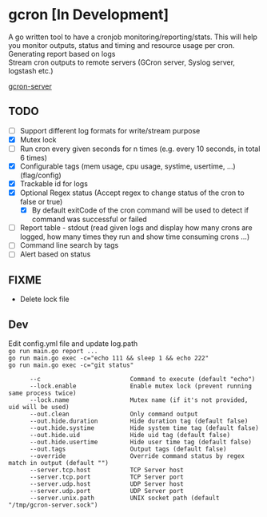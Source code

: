 # gcron [In Development]
A go written tool to have a cronjob monitoring/reporting/stats. This will help you monitor outputs, status and timing and resource usage per cron.  
Generating report based on logs  
Stream cron outputs to remote servers (GCron server, Syslog server, logstash etc.)  

[gcron-server](https://github.com/mbrostami/gcron-server)
## TODO
- [ ] Support different log formats for write/stream purpose 
- [x] Mutex lock
- [ ] Run cron every given seconds for n times (e.g. every 10 seconds, in total 6 times)
- [x] Configurable tags (mem usage, cpu usage, systime, usertime, ...) (flag/config)
- [x] Trackable id for logs
- [x] Optional Regex status (Accept regex to change status of the cron to false or true)
  - [x] By default exitCode of the cron command will be used to detect if command was successful or failed
- [ ] Report table - stdout (read given logs and display how many crons are logged, how many times they run and show time consuming crons ...)
- [ ] Command line search by tags
- [ ] Alert based on status 

## FIXME
- Delete lock file

## Dev
Edit config.yml file and update log.path   
`go run main.go report ...`    
`go run main.go exec -c="echo 111 && sleep 1 && echo 222"`   
`go run main.go exec -c="git status"`  
```
      --c                         Command to execute (default "echo")
      --lock.enable               Enable mutex lock (prevent running same process twice)
      --lock.name                 Mutex name (if it's not provided, uid will be used)
      --out.clean                 Only command output
      --out.hide.duration         Hide duration tag (default false)
      --out.hide.systime          Hide system time tag (default false)
      --out.hide.uid              Hide uid tag (default false)
      --out.hide.usertime         Hide user time tag (default false)
      --out.tags                  Output tags (default false)
      --override                  Override command status by regex match in output (default "")
      --server.tcp.host           TCP Server host
      --server.tcp.port           TCP Server port
      --server.udp.host           UDP Server host
      --server.udp.port           UDP Server port
      --server.unix.path          UNIX socket path (default "/tmp/gcron-server.sock")
```
